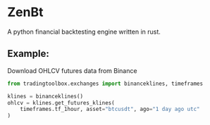 # ZenBt

A python financial backtesting engine written in rust.


## Example:

Download OHLCV futures data from Binance

```python
from tradingtoolbox.exchanges import binanceklines, timeframes

klines = binanceklines()
ohlcv = klines.get_futures_klines(
    timeframes.tf_1hour, asset="btcusdt", ago="1 day ago utc"
)
```

